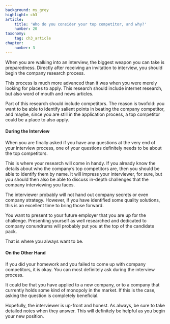 ```yaml
---
background: my_grey
highlight: ch3
article:
    title: 'Who do you consider your top competitor, and why?'
    number: 20
taxonomy:
    tag: ch3_article
chapter:
    number: 3
---
```

When you are walking into an interview, the biggest weapon you can take is preparedness. Directly after receiving an invitation to interview, you should begin the company research process.

This process is much more advanced than it was when you were merely looking for places to apply. This research should include internet research, but also word of mouth and news articles.

Part of this research should include competitors. The reason is twofold: you want to be able to identify salient points in beating the company competitor, and maybe, since you are still in the application process, a top competitor could be a place to also apply.

#### During the Interview
When you are finally asked if you have any questions at the very end of your interview process, one of your questions definitely needs to be about the top competitors. 

This is where your research will come in handy. If you already know the details about who the company’s top competitors are, then you should be able to identify them by name. It will impress your interviewer, for sure, but you should then also be able to discuss in-depth challenges that the company interviewing you faces.

The interviewer probably will not hand out company secrets or even company strategy. However, if you have identified some quality solutions, this is an excellent time to bring those forward. 

You want to present to your future employer that you are up for the challenge. Presenting yourself as well researched and dedicated to company conundrums will probably put you at the top of the candidate pack. 

That is where you always want to be. 

#### On the Other Hand
If you did your homework and you failed to come up with company competitors, it is okay. You can most definitely ask during the interview process. 

It could be that you have applied to a new company, or to a company that currently holds some kind of monopoly in the market. If this is the case, asking the question is completely beneficial. 

Hopefully, the interviewer is up-front and honest. As always, be sure to take detailed notes when they answer. This will definitely be helpful as you begin your new position.
